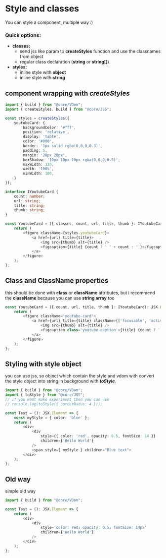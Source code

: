 # Style and classes

You can style a component, multiple way :)

### Quick options:
* **classes:**
   * send jss like param to **createStyles** function and use the classnames from object
   * regular class declaration (**string** or **string[]**)
* **styles:**   
   * inline style with **object**
   * inline style with **string**


## component wrapping with *createStyles*


```typescript
import { build } from "@core/VDom";
import { createStyles, build } from "@core/JSS";

const styles = createStyles({
    youtubeCard: {
        backgroundColor: '#fff',
        position: 'relative',
        display: 'table',
        color: '#000',
        border: '1px solid rgba(0,0,0,0.3)',
        padding: 5,
        margin: '20px 20px',
        boxShadow: '10px 10px 10px rgba(0,0,0,0.5)',
        maxWidth: 330,
        width: '100%',
        minWidth: 100,
    }
});

interface IYoutubeCard {
    count: number;
    url: string;
    title: string;
    thumb: string;
}

const YoutubeCard = ({ classes, count, url, title, thumb }: IYoutubeCard): JSX.Element => {
    return (
        <figure className={styles.youtubeCard}>
    		<a href={url} title={title}>
    			<img src={thumb} alt={title} />
    		    <figcaption>{title} {count ? ' ' + count : ''}</figcaption>
    	    </a>
        </figure>
    );
};
```

## Class and ClassName properties

this should be done with **class** or **className** attributes, but i recommend the **className** because you can use **string array** too

```typescript
const YoutubeCard = ({ count, url, title, thumb }: IYoutubeCard): JSX.Element => {
    return (
        <figure className='youtube-card'>
    		<a href={url} title={title} className={['focusable', 'active']}>
    			<img src={thumb} alt={title} />
    		    <figcaption class='youtube-caption'>{title} {count ? ' ' + count : ''}</figcaption>
    	    </a>
        </figure>
    );
};
```


## Styling with style object


you can use jss, so object which contain the style and vdom with convert the style object into string in background with ***toStyle***.

```typescript
import { build } from "@core/VDom";
import { toStyle } from "@core/JSS";
// if you want make experiment then you can use
// console.log(toStyle({ borderRadus: 4 }));

const Test = (): JSX.Element => {
    const myStyle = { color: 'blue' };
    return (
        <div>
            <div
                style={{ color: 'red', opacity: 0.5, fontSize: 14 }}
                children={'Hello World'}
            />
            <span style={ myStyle } children="Blue text">
        </div>
    );
};
```

## Old way

simple old way

```typescript
import { build } from "@core/VDom";

const Test = (): JSX.Element => {
    return (
        <div>
            <div 
                style='color: red; opacity: 0.5; fontSize: 14px'
                children={'Hello World'}
            />
        </div>
    );
};
```

